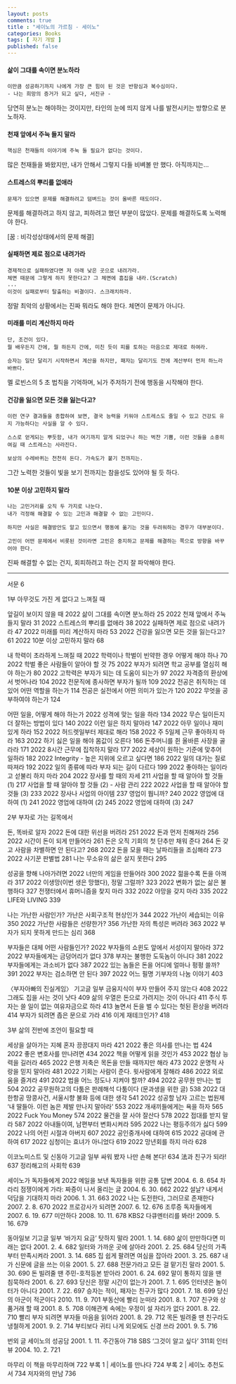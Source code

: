 ```yaml
---
layout: posts
comments: true
title : "세이노의 가르침 - 세이노"
categories: Books
tags: [ 자기 개발 ]
published: false
---
```


#### 삶이 그대를 속이면 분노하라

```text
이만큼 성공하기까지 나에게 가장 큰 힘이 된 것은 반항심과 복수심이다.
- 나는 희망의 증거가 되고 싶다, 서진규 -
```

당연히 분노는 해야하는 것이지만, 타인의 눈에 띄지 않게 나를 발전시키는 방향으로 분노하자.

#### 천재 앞에서 주눅 들지 말라

```text
핵심은 천재들의 이야기에 주눅 둘 필요가 없다는 것이다.
```

많은 천재들을 봐왔지만, 내가 안해서 그렇지 다들 비벼볼 만 했다. 아직까지는...

#### 스트레스의 뿌리를 없애라

```text
문제가 있으면 문제를 해결하려고 덤벼드는 것이 올바른 태도이다.
```

문제를 해결하려고 하지 않고, 피하려고 했던 부분이 많았다. 문제를 해결하도록 노력해야 한다.

[꿈 : 비각성상태에서의 문제 해결]

#### 실패하면 제로 점으로 내려가라

```text
경제적으로 실패하였다면 저 아래 낮은 곳으로 내려가라. 
체면 때문에 그렇게 하지 못한다고? 그 체면에 흠집을 내라.(Scratch)
...
이것이 실패로부터 탈출하는 비결이다. 스크래치하라. 
```

정말 최악의 상황에서는 진짜 뭐라도 해야 한다. 체면이 문제가 아니다.

#### 미래를 미리 계산하지 마라

```text
단, 조건이 있다.
뭘 배우든지 간에, 뭘 하든지 간에, 미친 듯이 피를 토하는 마음으로 제대로 하여라.
```

```text
승자는 일단 달리기 시작하면서 계산을 하지만, 패자는 달리기도 전에 계산부터 먼저 하느라 바쁘다.
```

멜 로빈스의 5 초 법칙을 기억하며, 뇌가 주저하기 전에 행동을 시작해야 한다.

#### 건강을 잃으면 모든 것을 잃는다고?

```text
이런 연구 결과들을 종합하여 보면, 결국 능력을 키워야 스트레스도 줄일 수 있고 건강도 유지 가능하다는 사실을 알 수 있다.
```

```text
스스로 얻게되는 뿌듯함, 내가 여기까지 알게 되었구나 하는 벅찬 기쁨, 이런 것들을 소중히 여길 때 스트레스는 사라진다.
```

```text
보상의 수레바퀴는 천천히 돈다. 가속도가 붙기 전까지는.
```

그간 노력한 것들이 빛을 보기 전까지는 참을성도 있어야 될 듯 하다.

#### 10분 이상 고민하지 말라

```text
나는 고민거리를 오직 두 가지로 나눈다.
내가 걱정해 해결할 수 있는 고민과 해결할 수 없는 고민이다.
```

```text
하지만 사실은 해결방안도 알고 있으면서 행동에 옮기는 것을 두려워하는 경우가 대부분이다.
```

```text
고민이 어떤 문제에서 비롯된 것이라면 고민은 중지하고 문제를 해결하는 쪽으로 방향을 바꾸어야 한다.
```

진짜 해결할 수 없는 건지, 회피하려고 하는 건지 잘 파악해야 한다.

---

서문 6

1부 아무것도 가진 게 없다고 느껴질 때

앞길이 보이지 않을 때
2022 삶이 그대를 속이면 분노하라 25
2022 천재 앞에서 주눅 들지 말라 31
2022 스트레스의 뿌리를 없애라 38
2022 실패하면 제로 점으로 내려가라 47
2022 미래를 미리 계산하지 마라 53
2022 건강을 잃으면 모든 것을 잃는다고? 61
2022 10분 이상 고민하지 말라 68

내 학력이 초라하게 느껴질 때
2022 학력이나 학벌이 빈약한 경우 어떻게 해야 하나 70
2022 학벌 좋은 사람들이 알아야 할 것 75
2022 부자가 되려면 학교 공부를 열심히 해야 하는가 80
2022 고학력은 부자가 되는 데 도움이 되는가 97
2022 자격증의 환상에서 벗어나라 104
2022 전문직에 종사하면 부자가 될까 109
2022 전공은 취직하는 데 있어 어떤 역할을 하는가 114
전공은 실전에서 어떤 의미가 있는가 120
2022 무엇을 공부하여야 하는가 124

어떤 일을, 어떻게 해야 하는가
2022 성격에 맞는 일을 하라 134
2022 무슨 일이든지 더 잘하는 방법이 있다 140
2022 이런 일은 하지 말아라 147
2022 아무 일이나 재미있게 하라 152
2022 허드렛일부터 제대로 해라 158
2022 주 5일제 근무 좋아하지 마라 163
2022 하기 싫은 일을 해야 몸값이 오른다 166
돈주머니를 쥔 올바른 사장을 골라라 171
2022 8시간 근무에 집착하지 말라 177
2022 세상이 원하는 기준에 맞추어 일하라 182
2022 Integrity - 높은 지위에 오르고 싶다면 186
2022 일의 대가는 질로 따져라 192
2022 일의 종류에 따라 부자 되는 길이 다르다 199
2022 좋아하는 일이라고 섣불리 하지 마라 204
2022 장사를 할 때의 자세 211
사업을 할 때 알아야 할 것들 (1) 217
사업을 할 때 알아야 할 것들 (2) - 사람 관리 222
2022 사업을 할 때 알아야 할 것들 (3) 233
2022 장사나 사업의 아이템 237
영업이 뭡니까? 240
2022 영업에 대하여 (1) 241
2022 영업에 대하여 (2) 245
2022 영업에 대하여 (3) 247

2부 부자로 가는 길목에서

돈, 똑바로 알자
2022 돈에 대한 위선을 버려라 251
2022 돈과 먼저 친해져라 256
2022 시간이 돈이 되게 만들어라 261
돈은 오직 기회의 첫 단추만 채워 준다 264
돈 갖고 사람을 차별하면 안 된다고? 268
2022 돈을 모을 때는 날파리들을 조심해라 273
2022 사기꾼 판별법 281
나는 무소유의 삶은 살지 못한다 295

성공을 향해 나아가려면
2022 너만의 게임을 만들어라 300
2022 젊을수록 돈을 아껴라 317
2022 이생망(이번 생은 망했다), 정말 그럴까? 323
2022 변화가 없는 삶은 불행하다 327
전쟁터에서 휴머니즘을 찾지 마라 332
2022 야망을 갖지 마라 335
2022 LIFE와 LIVING 339

나는 가난한 사람인가?
가난은 사회구조적 현상인가 344
2022 가난이 세습되는 이유 350
2022 가난한 사람들은 선량한가? 356
가난한 자의 특성은 버려라 363
2022 부자가 되지 못하게 만드는 심리 368

부자들은 대체 어떤 사람들인가?
2022 부자들의 쇼윈도 앞에서 서성이지 말아라 372
2022 부자들에게는 금덩어리가 없다 378
부자는 불행한 도둑놈이 아니다 381
2022 부자들에게는 과소비가 없다 387
2022 있는 놈들은 돈을 어디에 얼마나 펑펑 쓸까? 391
2022 부자는 검소하면 안 된다 397
2022 어느 필명 기부자의 나눔 이야기 403

〈부자아빠의 진실게임〉 기고글 일부
금융지식이 부자 만들어 주지 않는다 408
2022 그래도 집을 사는 것이 낫다 409
삶의 우열은 돈으로 가려지는 것이 아니다 411
주식 투자는 쓸 일이 없는 여유자금으로 하라 413
놀면서 돈을 벌 수 있다는 헛된 환상을 버려라 414
부자가 되려면 좁은 문으로 가라 416
이게 재테크인가? 418

3부 삶의 전반에 조언이 필요할 때

세상을 살아가는 지혜
혼자 끙끙대지 마라 421
2022 좋은 의사를 만나는 법 424
2022 좋은 변호사를 만나려면 434
2022 책을 어떻게 읽을 것인가 453
2022 협상 능력을 길러라 465
2022 은행 저축은 목돈을 만들 때까지만 해라 473
2022 운명적 사랑을 믿지 말아라 481
2022 기회는 사람이 준다. 윗사람에게 잘해라 486
2022 외로움을 즐겨라 491
2022 법을 어느 정도나 지켜야 할까? 494
2022 공무원 만나는 법 504
2022 공무원하고의 다툼은 판례해석 다툼이다 (문과생을 위한 글) 538
2022 대한항공 땅콩사건, 서울시향 불화 등에 대한 생각 541
2022 성공할 남자 고르는 법원제 ‘내 딸들아. 이런 놈은 제발 만나지 말아라’ 553
2022 개새끼들에게는 욕을 하자 565
2022 Fuck You Money 574
2022 물건을 잘 사야 잘산다 578
2022 접대를 받지 말라 587
2022 아내들이여, 남편부터 변화시켜라 595
2022 나는 평등주의가 싫다 599
2022 나의 어린 시절과 아버지 607
2022 공인중개사에 대하여 615
2022 공대에 관하여 617
2022 심청이는 효녀가 아니었다 619
2022 망년회를 하지 마라 628

이코노미스트 및 신동아 기고글 일부
싸워 봤자 나만 손해 본다! 634
法과 친구가 되라! 637
정리해고의 사회학 639

세이노가 독자들에게
2022 메일을 보낸 독자들을 위한 공통 답변 2004. 6. 8. 654
차라리 점쟁이에게 가라: 짜증이 나서 올리는 글 2004. 6. 30. 662
2022 설날? 내게서 덕담을 기대하지 마라 2006. 1. 31. 663
2022 나는 도전한다, 그러므로 존재한다 2007. 2. 8. 670
2022 프로강사가 되려면 2007. 6. 12. 676
조루증 독자들에게 2007. 6. 19. 677
미안하다 2008. 10. 11. 678
KBS2 다큐멘터리를 봐라! 2009. 5. 16. 679

동아일보 기고글 일부
‘바가지 요금’ 탓하지 말라 2001. 1. 14. 680
삶이 만만하다면 미래는 없다 2001. 2. 4. 682
일터와 가까운 곳에 살아라 2001. 2. 25. 684
당신의 가족부터 만족시켜라 2001. 3. 14. 685
집 쉽게 팔려면 여심을 잡아라 2001. 3. 25. 687
내가 신문에 글을 쓰는 이유 2001. 5. 27. 688
전문가라고 모든 걸 맡기진 말라 2001. 5. 30. 690
돈 빌려줄 땐 주민-호적등본 받아라 2001. 6. 24. 692
말이 통하지 않을 땐 침묵하라 2001. 6. 27. 693
당신은 정말 시간이 없는가 2001. 7. 1. 695
인터넷은 놀이터가 아니다 2001. 7. 22. 697
승자는 적이, 패자는 친구가 많다 2001. 7. 18. 699
당신의 아군이 적군이다 2010. 11. 9. 701
부동산에 빨리 눈떠라 2001. 8. 1. 707
친구와 상품거래 할 때 2001. 8. 5. 708
이해관계 속에는 우정이 설 자리가 없다 2001. 8. 22. 710
빨리 부자 되려면 부자들 마음을 읽어라 2001. 8. 29. 712
목돈 빌려줄 땐 친구라도 냉철하게 2001. 9. 2. 714
부티보다 귀티 나게 외모에도 신경 쓰라 2001. 9. 5. 716

번외 글
세이노의 성공담 2001. 1. 11. 주간동아 718
SBS ‘그것이 알고 싶다’ 311회 인터뷰 2004. 10. 2. 721

마무리
이 책을 마무리하며 722
부록 1 | 세이노를 만나다 724
부록 2 | 세이노 추천도서 734
저자와의 만남 736
